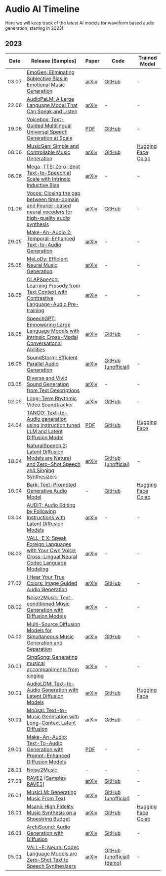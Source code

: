 # Audio AI Timeline

Here we will keep track of the latest AI models for waveform based audio generation, starting in 2023!

## 2023

| Date  | Release [Samples]                                                                                                                                                                              | Paper                                            | Code                                                                             | Trained Model                                                                                                                                                       |
| ----- | ---------------------------------------------------------------------------------------------------------------------------------------------------------------------------------------------- | ------------------------------------------------ | -------------------------------------------------------------------------------- | ------------------------------------------------------------------------------------------------------------------------------------------------------------------- |
| 03.07 | [EmoGen: Eliminating Subjective Bias in Emotional Music Generation](https://ai-muzic.github.io/emogen/)                                                                                       | [arXiv](https://arxiv.org/abs/2307.01229)        | [GitHub](https://github.com/microsoft/muzic/)                                       | -                                                                                                                                                                   |
| 22.06 | [AudioPaLM: A Large Language Model That Can Speak and Listen](https://google-research.github.io/seanet/audiopalm/examples/)                                                                   | [arXiv](https://arxiv.org/abs//2306.12925)        | -                                                                                   | -                                                                                                                                                                   |
| 19.06 | [Voicebox: Text-Guided Multilingual Universal Speech Generation at Scale](https://voicebox.metademolab.com/)                                                                                  | [PDF](https://scontent-lga3-2.xx.fbcdn.net/v/t39.8562-6/354636794_599417672291955_3799385851435258804_n.pdf?_nc_cat=101&ccb=1-7&_nc_sid=ad8a9d&_nc_ohc=bN1S0esWehwAX_22ORV&_nc_ht=scontent-lga3-2.xx&oh=00_AfCtouRXIvwDx10qPVMNkq_4xMTVOQUrfmyYQW--9cIoWg&oe=64947BF1)        | [GitHub](https://github.com/SpeechifyInc/Meta-voicebox)                                | -                                                                                                                                                                   |
| 08.06 | [MusicGen: Simple and Controllable Music Generation](https://ai.honu.io/papers/musicgen/)                                                                                                     | [arXiv](https://arxiv.org/abs/2306.05284)        | [GitHub](https://github.com/facebookresearch/audiocraft)                            | [Hugging Face](https://huggingface.co/spaces/facebook/MusicGen) [Colab](https://colab.research.google.com/drive/1fxGqfg96RBUvGxZ1XXN07s3DthrKUl4-?usp=sharing)              |
| 06.06 | [Mega-TTS: Zero-Shot Text-to-Speech at Scale with Intrinsic Inductive Bias](https://mega-tts.github.io/demo-page/)                                                                            | [arXiv](https://arxiv.org/abs/2306.03509)        | -                                                                                   | -                                                                                                                                                                   |
| 01.06 | [Vocos: Closing the gap between time-domain and Fourier-based neural vocoders for high-quality audio synthesis](https://charactr-platform.github.io/vocos/)                                   | [arXiv](https://arxiv.org/abs/2306.00814)        | [GitHub](https://github.com/charactr-platform/vocos)                                | -                                                                                                                                                                   |
| 29.05 | [Make-An-Audio 2: Temporal-Enhanced Text-to-Audio Generation](https://make-an-audio-2.github.io/)                                                                                             | [arXiv](https://arxiv.org/abs/2305.18474)        | -                                                                                   | -                                                                                                                                                                   |
| 25.05 | [MeLoDy: Efficient Neural Music Generation](https://efficient-melody.github.io/)                                                                                                              | [arXiv](https://arxiv.org/abs/2305.15719)        | -                                                                                   | -                                                                                                                                                                   |
| 18.05 | [CLAPSpeech: Learning Prosody from Text Context with Contrastive Language-Audio Pre-training](https://clapspeech.github.io/)                                                                  | [arXiv](https://arxiv.org/abs/2305.10763)        | -                                                                                   | -                                                                                                                                                                   |
| 18.05 | [SpeechGPT: Empowering Large Language Models with Intrinsic Cross-Modal Conversational Abilities](https://0nutation.github.io/SpeechGPT.github.io/)                                           | [arXiv](https://arxiv.org/abs/2305.11000)        | [GitHub](https://github.com/0nutation/SpeechGPT)                                    | -                                                                                                                                                                   |
| 16.05 | [SoundStorm: Efficient Parallel Audio Generation](https://google-research.github.io/seanet/soundstorm/examples/)                                                                              | [arXiv](https://arxiv.org/abs/2305.09636)        | [GitHub (unofficial)](https://github.com/lucidrains/soundstorm-pytorch)             | -                                                                                                                                                                   |
| 03.05 | [Diverse and Vivid Sound Generation from Text Descriptions](https://ligw1998.github.io/audiogeneration.html)                                                                                  | [arXiv](https://arxiv.org/abs/2305.01980)        | -                                                                                   | -                                                                                                                                                                   |
| 02.05 | [Long-Term Rhythmic Video Soundtracker](https://justinyuu.github.io/LORIS/)                                                                              | [arXiv](https://arxiv.org/abs/2305.01319)        | [GitHub](https://github.com/OpenGVLab/LORIS)             | -                                                                                                                                                                   |
| 24.04 | [TANGO: Text-to-Audio generation using instruction tuned LLM and Latent Diffusion Model](https://tango-web.github.io/)                                                                        | [PDF](https://openreview.net/pdf?id=1Sn2WqLku1e) | [GitHub](https://github.com/declare-lab/tango)                                   | [Hugging Face](https://huggingface.co/declare-lab/tango)                                                                                                            |
| 18.04 | [NaturalSpeech 2: Latent Diffusion Models are Natural and Zero-Shot Speech and Singing Synthesizers](https://speechresearch.github.io/naturalspeech2/)                                        | [arXiv](https://arxiv.org/abs/2304.09116)        | [GitHub (unofficial)](https://github.com/lucidrains/naturalspeech2-pytorch)        | -                                                                                                                                                                   |
| 10.04 | [Bark: Text-Prompted Generative Audio Model](https://github.com/suno-ai/bark)                                                                                                                  | -                                                | [GitHub](https://github.com/suno-ai/bark)                                        | [Hugging Face](https://huggingface.co/spaces/suno/bark) [Colab](https://colab.research.google.com/drive/1eJfA2XUa-mXwdMy7DoYKVYHI1iTd9Vkt?usp=sharing)              |
| 03.04 | [AUDIT: Audio Editing by Following Instructions with Latent Diffusion Models](https://audit-demo.github.io/)                                                                                  | [arXiv](https://arxiv.org/abs/2304.00830)        | -                                                                                | -                                                                                                                                                                   |
| 08.03 | [VALL-E X: Speak Foreign Languages with Your Own Voice: Cross-Lingual Neural Codec Language Modeling](https://vallex-demo.github.io/)                                                          | [arXiv](https://arxiv.org/abs/2303.03926)        | -                                                                                | -                                                                                                                                                                   |
| 27.02 | [I Hear Your True Colors: Image Guided Audio Generation](https://pages.cs.huji.ac.il/adiyoss-lab/im2wav/)                                                                                       | [arXiv](https://arxiv.org/abs/2211.03089)        | [GitHub](https://github.com/RoySheffer/im2wav)                                  | -                                                                                                                                                                   |
| 08.02 | [Noise2Music: Text-conditioned Music Generation with Diffusion Models](https://google-research.github.io/noise2music/)                                                                         | [arXiv](https://arxiv.org/abs/2302.03917)        | -                                                                                | -                                                                                                                                                                   |
| 04.02 | [Multi-Source Diffusion Models for Simultaneous Music Generation and Separation](https://gladia-research-group.github.io/multi-source-diffusion-models/)                                       | [arXiv](https://arxiv.org/abs/2302.02257)        | [GitHub](https://github.com/gladia-research-group/multi-source-diffusion-models) | -                                                                                                                                                                   |
| 30.01 | [SingSong: Generating musical accompaniments from singing](https://storage.googleapis.com/sing-song/index.html)                                                                                | [arXiv](https://arxiv.org/abs/2301.12662)        | -                                                                                | -                                                                                                                                                                   |
| 30.01 | [AudioLDM: Text-to-Audio Generation with Latent Diffusion Models](https://audioldm.github.io/)                                                                                                 | [arXiv](https://arxiv.org/abs/2301.12503)        | [GitHub](https://github.com/haoheliu/AudioLDM)                                   | [Hugging Face](https://huggingface.co/spaces/haoheliu/audioldm-text-to-audio-generation)                                                                            |
| 30.01 | [Moûsai: Text-to-Music Generation with Long-Context Latent Diffusion](https://anonymous0.notion.site/Mo-sai-Text-to-Audio-with-Long-Context-Latent-Diffusion-b43dbc71caf94b5898f9e8de714ab5dc) | [arXiv](https://arxiv.org/abs/2301.11757)        | [GitHub](https://github.com/archinetai/audio-diffusion-pytorch)                  | -                                                                                                                                                                   |
| 29.01 | [Make-An-Audio: Text-To-Audio Generation with Prompt-Enhanced Diffusion Models](https://text-to-audio.github.io/)                                                                              | [PDF](https://text-to-audio.github.io/paper.pdf) | -                                                                                | -                                                                                                                                                                   |
| 28.01 | [Noise2Music](https://noise2music.github.io/)                                                                                                                                                  | -                                                | -                                                                                | -                                                                                                                                                                   |
| 27.01 | [RAVE2](https://twitter.com/antoine_caillon/status/1618959533065535491?s=20&t=jMkPWBFuAH19HI9m5Sklmg) [[Samples RAVE1](https://anonymous84654.github.io/RAVE_anonymous/)]                      | [arXiv](https://arxiv.org/abs/2111.05011)        | [GitHub](https://github.com/acids-ircam/RAVE)                                    | -                                                                                                                                                                   |
| 26.01 | [MusicLM: Generating Music From Text](https://google-research.github.io/seanet/musiclm/examples/)                                                                                              | [arXiv](https://arxiv.org/abs/2301.11325)        | [GitHub (unofficial)](https://github.com/lucidrains/musiclm-pytorch)             | -                                                                                                                                                                   |
| 18.01 | [Msanii: High Fidelity Music Synthesis on a Shoestring Budget](https://kinyugo.github.io/msanii-demo/)                                                                                         | [arXiv](https://arxiv.org/abs/2301.06468)        | [GitHub](https://github.com/Kinyugo/msanii)                                      | [Hugging Face](https://huggingface.co/spaces/kinyugo/msanii) [Colab](https://colab.research.google.com/github/Kinyugo/msanii/blob/main/notebooks/msanii_demo.ipynb) |
| 16.01 | [ArchiSound: Audio Generation with Diffusion](https://flavioschneider.notion.site/Audio-Generation-with-Diffusion-c4f29f39048d4f03a23da13078a44cdb)                                            | [arXiv](https://arxiv.org/abs/2301.13267)        | [GitHub](https://github.com/archinetai/audio-diffusion-pytorch)                  | -                                                                                                                                                                   |
| 05.01 | [VALL-E: Neural Codec Language Models are Zero-Shot Text to Speech Synthesizers](https://valle-demo.github.io/)                                                                                | [arXiv](https://arxiv.org/abs/2301.02111)        | [GitHub (unofficial)](https://github.com/lifeiteng/vall-e) [(demo)](https://lifeiteng.github.io/valle/index.html)                                                                               | -                                                                                                                                                                 |

